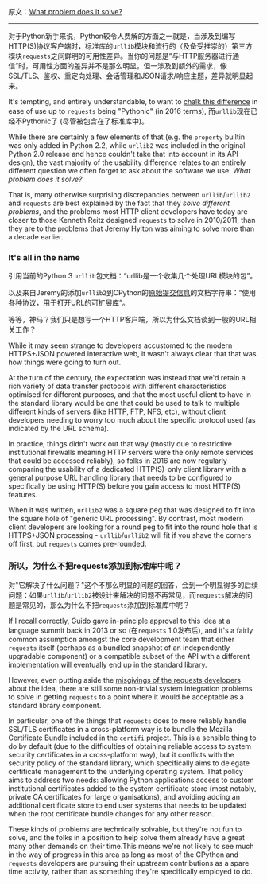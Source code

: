 原文：[What problem does it solve?](http://www.curiousefficiency.org/posts/2016/08/what-problem-does-it-solve.html)

---

对于Python新手来说，Python较令人费解的方面之一就是，当涉及到编写HTTP(S)协议客户端时，标准库的`urllib`模块和流行的（及备受推崇的）第三方模块`requests`之间鲜明的可用性差异。当你的问题是“与HTTP服务器进行通信”时，可用性方面的差异并不是那么明显，但一涉及到额外的需求，像SSL/TLS、鉴权、重定向处理、会话管理和JSON请求/响应主题，差异就明显起来。

It's tempting, and entirely understandable, to want to [chalk this difference](http://noamelf.com/2016/08/05/designing-pythonic-apis/) in ease of
use up to `requests` being "Pythonic" (in 2016 terms), 而`urllib`现在已经不Pythonic了 (尽管被包含在了标准库中)。

While there are certainly a few elements of that (e.g. the `property` builtin
was only added in Python 2.2, while `urllib2` was included in the original
Python 2.0 release and hence couldn't take that into account in its API
design), the vast majority of the usability difference relates to an entirely
different question we often forget to ask about the software we use: _What problem does it solve?_

That is, many otherwise surprising discrepancies between `urllib`/`urllib2`
and `requests` are best explained by the fact that they _solve different
problems_, and the problems most HTTP client developers have today are closer
to those Kenneth Reitz designed `requests` to solve in 2010/2011, than they
are to the problems that Jeremy Hylton was aiming to solve more than a decade
earlier.

### It's all in the name

引用当前的Python 3 `urllib`包文档：“urllib是一个收集几个处理URL模块的包”。

以及来自Jeremy的添加`urllib2`到CPython的[原始提交信息](https://hg.python.org/cpython/rev/b800e36aed4e)的文档字符串：“使用各种协议，用于打开URL的可扩展库”。

等等，神马？我们只是想写一个HTTP客户端，所以为什么文档谈到一般的URL相关工作？

While it may seem strange to developers accustomed to the modern HTTPS+JSON
powered interactive web, it wasn't always clear that that was how things were
going to turn out.

At the turn of the century, the expectation was instead that we'd retain a
rich variety of data transfer protocols with different characteristics
optimised for different purposes, and that the most useful client to have in
the standard library would be one that could be used to talk to multiple
different kinds of servers (like HTTP, FTP, NFS, etc), without client
developers needing to worry too much about the specific protocol used (as
indicated by the URL schema).

In practice, things didn't work out that way (mostly due to restrictive
institutional firewalls meaning HTTP servers were the only remote services
that could be accessed reliably), so folks in 2016 are now regularly comparing
the usability of a dedicated HTTP(S)-only client library with a general
purpose URL handling library that needs to be configured to specifically be
using HTTP(S) before you gain access to most HTTP(S) features.

When it was written, `urllib2` was a square peg that was designed to fit into
the square hole of "generic URL processing". By contrast, most modern client
developers are looking for a round peg to fit into the round hole that is
HTTPS+JSON processing - `urllib`/`urllib2` will fit if you shave the corners
off first, but `requests` comes pre-rounded.

### 所以，为什么不把requests添加到标准库中呢？

对"它解决了什么问题？"这个不那么明显的问题的回答，会到一个明显得多的后续问题：如果`urllib`/`urllib2`被设计来解决的问题不再常见，而`requests`解决的问题是常见的，那么为什么不把`requests`添加到标准库中呢？

If I recall correctly, Guido gave in-principle approval to this idea at a
language summit back in 2013 or so (在`requests` 1.0发布后), and
it's a fairly common assumption amongst the core development team that either
`requests` itself (perhaps as a bundled snapshot of an independently
upgradable component) or a compatible subset of the API with a different
implementation will eventually end up in the standard library.

However, even putting aside the [misgivings of the requests developers](https://github.com/kennethreitz/requests/issues/2424) about the
idea, there are still some non-trivial system integration problems to solve in
getting `requests` to a point where it would be acceptable as a standard
library component.

In particular, one of the things that `requests` does to more reliably handle
SSL/TLS certificates in a cross-platform way is to bundle the Mozilla
Certificate Bundle included in the `certifi` project. This is a sensible thing
to do by default (due to the difficulties of obtaining reliable access to
system security certificates in a cross-platform way), but it conflicts with
the security policy of the standard library, which specifically aims to
delegate certificate management to the underlying operating system. That
policy aims to address two needs: allowing Python applications access to
custom institutional certificates added to the system certificate store (most
notably, private CA certificates for large organisations), and avoiding adding
an additional certificate store to end user systems that needs to be updated
when the root certificate bundle changes for any other reason.

These kinds of problems are technically solvable, but they're not fun to
solve, and the folks in a position to help solve them already have a great
many other demands on their time.This means we're not likely to see much in
the way of progress in this area as long as most of the CPython and `requests`
developers are pursuing their upstream contributions as a spare time activity,
rather than as something they're specifically employed to do.
